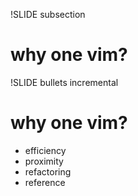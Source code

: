 !SLIDE subsection

# why one vim?

!SLIDE bullets incremental

# why one vim?

* efficiency
* proximity
* refactoring
* reference
